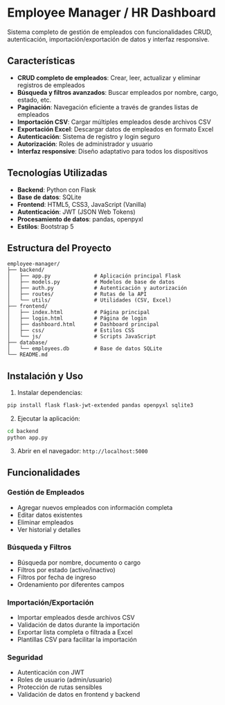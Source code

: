 # Employee Manager / HR Dashboard

Sistema completo de gestión de empleados con funcionalidades CRUD, autenticación, importación/exportación de datos y interfaz responsive.

## Características

- **CRUD completo de empleados**: Crear, leer, actualizar y eliminar registros de empleados
- **Búsqueda y filtros avanzados**: Buscar empleados por nombre, cargo, estado, etc.
- **Paginación**: Navegación eficiente a través de grandes listas de empleados
- **Importación CSV**: Cargar múltiples empleados desde archivos CSV
- **Exportación Excel**: Descargar datos de empleados en formato Excel
- **Autenticación**: Sistema de registro y login seguro
- **Autorización**: Roles de administrador y usuario
- **Interfaz responsive**: Diseño adaptativo para todos los dispositivos

## Tecnologías Utilizadas

- **Backend**: Python con Flask
- **Base de datos**: SQLite
- **Frontend**: HTML5, CSS3, JavaScript (Vanilla)
- **Autenticación**: JWT (JSON Web Tokens)
- **Procesamiento de datos**: pandas, openpyxl
- **Estilos**: Bootstrap 5

## Estructura del Proyecto

```
employee-manager/
├── backend/
│   ├── app.py              # Aplicación principal Flask
│   ├── models.py           # Modelos de base de datos
│   ├── auth.py             # Autenticación y autorización
│   ├── routes/             # Rutas de la API
│   └── utils/              # Utilidades (CSV, Excel)
├── frontend/
│   ├── index.html          # Página principal
│   ├── login.html          # Página de login
│   ├── dashboard.html      # Dashboard principal
│   ├── css/                # Estilos CSS
│   └── js/                 # Scripts JavaScript
├── database/
│   └── employees.db        # Base de datos SQLite
└── README.md
```

## Instalación y Uso

1. Instalar dependencias:
```bash
pip install flask flask-jwt-extended pandas openpyxl sqlite3
```

2. Ejecutar la aplicación:
```bash
cd backend
python app.py
```

3. Abrir en el navegador: `http://localhost:5000`

## Funcionalidades

### Gestión de Empleados
- Agregar nuevos empleados con información completa
- Editar datos existentes
- Eliminar empleados
- Ver historial y detalles

### Búsqueda y Filtros
- Búsqueda por nombre, documento o cargo
- Filtros por estado (activo/inactivo)
- Filtros por fecha de ingreso
- Ordenamiento por diferentes campos

### Importación/Exportación
- Importar empleados desde archivos CSV
- Validación de datos durante la importación
- Exportar lista completa o filtrada a Excel
- Plantillas CSV para facilitar la importación

### Seguridad
- Autenticación con JWT
- Roles de usuario (admin/usuario)
- Protección de rutas sensibles
- Validación de datos en frontend y backend